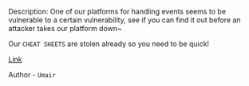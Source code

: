 
Description:
One of our platforms for handling events seems to be vulnerable to a certain vulnerability, see if you can find it out before an attacker takes our platform down~

Our `CHEAT SHEETS` are stolen already so you need to be quick!

[Link](http://swigger.noobarmy.org/)

Author - `Umair`

